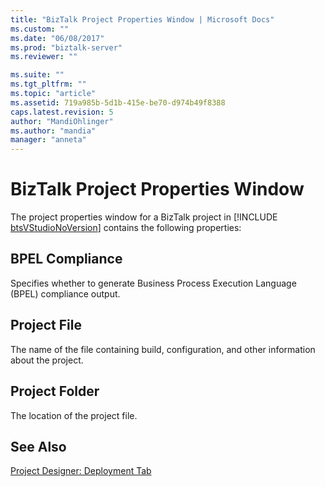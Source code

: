 ```yaml
---
title: "BizTalk Project Properties Window | Microsoft Docs"
ms.custom: ""
ms.date: "06/08/2017"
ms.prod: "biztalk-server"
ms.reviewer: ""

ms.suite: ""
ms.tgt_pltfrm: ""
ms.topic: "article"
ms.assetid: 719a985b-5d1b-415e-be70-d974b49f8388
caps.latest.revision: 5
author: "MandiOhlinger"
ms.author: "mandia"
manager: "anneta"
---
```

# BizTalk Project Properties Window
The project properties window for a BizTalk project in [!INCLUDE [btsVStudioNoVersion](../includes/btsvstudionoversion-md.md)] contains the following properties:  
  
## BPEL Compliance  
 Specifies whether to generate Business Process Execution Language (BPEL) compliance output.  
  
## Project File  
 The name of the file containing build, configuration, and other information about the project.  
  
## Project Folder  
 The location of the project file.  
  
## See Also  
 [Project Designer: Deployment Tab](../core/project-designer-deployment-tab.md)